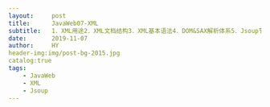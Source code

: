 ```yaml
---
layout:     post                   
title:      JavaWeb07-XML
subtitle:   1．XML用途2．XML文档结构3．XML基本语法4．DOM&SAX解析体系5．Jsoup节点查询6．Jsoup文档操作7．XPath语法8．XPath快速查询
date:       2019-11-07
author:     HY
header-img:img/post-bg-2015.jpg
catalog:true
tags:
    - JavaWeb
    - XML
    - Jsoup
---
```

